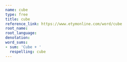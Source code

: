 ```yaml
---
name: cube
type: free
title: cube
reference_link: https://www.etymonline.com/word/cube
root_name: 
root_language: 
denotation: 
word_sums:
- sum: 'Cube + '
  respelling: cube
---
```

